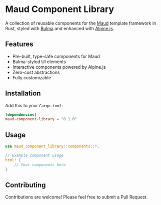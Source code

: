 # Maud Component Library

A collection of reusable components for the [Maud](https://maud.lambda.xyz/) template framework in Rust, styled with [Bulma](https://bulma.io/) and enhanced with [Alpine.js](https://alpinejs.dev/).

## Features

- Pre-built, type-safe components for Maud
- Bulma-styled UI elements
- Interactive components powered by Alpine.js
- Zero-cost abstractions
- Fully customizable

## Installation

Add this to your `Cargo.toml`:

```toml
[dependencies]
maud-component-library = "0.1.0"
```

## Usage

```rust
use maud_component_library::components::*;

// Example component usage
html! {
    // Your components here
}
```

## Contributing

Contributions are welcome! Please feel free to submit a Pull Request.